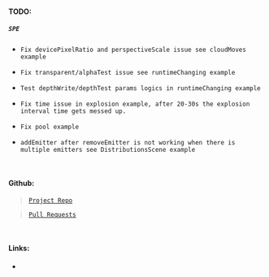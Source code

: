 #### **TODO:**

##### **`SPE`**

-   `Fix devicePixelRatio and perspectiveScale issue see cloudMoves example`

-   `Fix transparent/alphaTest issue see runtimeChanging example`
-   `Test depthWrite/depthTest params logics in runtimeChanging example`

-   `Fix time issue in explosion example, after 20-30s the explosion interval time gets messed up.`

-   `Fix pool example`
-   `addEmitter after removeEmitter is not working when there is multiple emitters see DistributionsScene example`

</br>

#### **Github:**

> [`Project Repo`](https://github.com/armathai/spe)

> [`Pull Requests`](https://github.com/armathai/spe/pulls)

</br>

#### **Links:**

-
